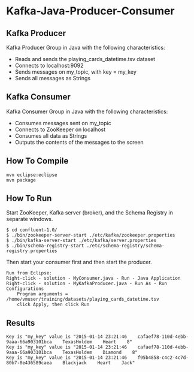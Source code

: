 # Kafka-Java-Producer-Consumer

## Kafka Producer
Kafka Producer Group in Java with the following characteristics:
* Reads and sends the playing_cards_datetime.tsv dataset 
* Connects to localhost:9092
* Sends messages on my_topic, with key = my_key
* Sends all messages as Strings

## Kafka Consumer
Kafka Consumer Group in Java with the following characteristics:
* Consumes messages sent on my_topic 
* Connects to ZooKeeper on localhost
* Consumes all data as Strings
* Outputs the contents of the messages to the screen

## How To Compile
```
mvn eclipse:eclipse
mvn package
```

## How To Run
Start ZooKeeper, Kafka server (broker), and the Schema Registry in separate windows.
```
$ cd confluent-1.0/
$ ./bin/zookeeper-server-start ./etc/kafka/zookeeper.properties
$ ./bin/kafka-server-start ./etc/kafka/server.properties
$ ./bin/schema-registry-start ./etc/schema-registry/schema-registry.properties
```

Then start your consumer first and then start the producer.
```
Run from Eclipse:
Right-click - solution - MyConsumer.java - Run - Java Application
Right-click - solution - MyKafkaProducer.java - Run As - Run Configurations
    Program arguments = /home/vmuser/training/datasets/playing_cards_datetime.tsv
    click Apply, then click Run
```


## Results
```
Key is "my_key" value is "2015-01-14 23:21:46    cafaef78-110d-4ebb-9aaa-66a903101bca    TexasHoldem    Heart    8"
Key is "my_key" value is "2015-01-14 23:21:46    cafaef78-110d-4ebb-9aaa-66a903101bca    TexasHoldem    Diamond    8"
Key is "my_key" value is "2015-01-14 23:21:46    f95b4858-c4c2-4c7d-80b7-8e436589caea    Blackjack    Heart    Jack"
```

